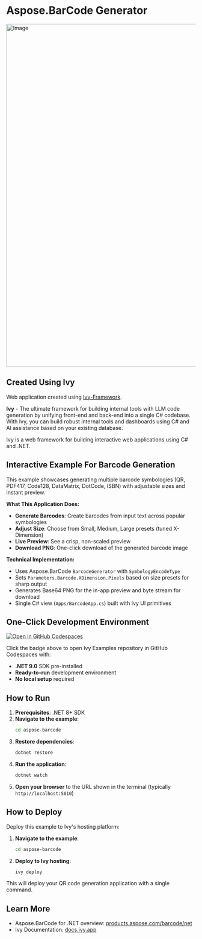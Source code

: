# Aspose.BarCode Generator

<img width="1916" height="909" alt="Image" src="https://github.com/user-attachments/assets/3ae37d9a-cc50-4a9a-878a-1973daca1dbb" />

## Created Using Ivy

Web application created using [Ivy-Framework](https://github.com/Ivy-Interactive/Ivy-Framework).

**Ivy** - The ultimate framework for building internal tools with LLM code generation by unifying front-end and back-end into a single C# codebase. With Ivy, you can build robust internal tools and dashboards using C# and AI assistance based on your existing database.

Ivy is a web framework for building interactive web applications using C# and .NET.

## Interactive Example For Barcode Generation

This example showcases generating multiple barcode symbologies (QR, PDF417, Code128, DataMatrix, DotCode, ISBN) with adjustable sizes and instant preview.

**What This Application Does:**

- **Generate Barcodes**: Create barcodes from input text across popular symbologies
- **Adjust Size**: Choose from Small, Medium, Large presets (tuned X-Dimension)
- **Live Preview**: See a crisp, non-scaled preview
- **Download PNG**: One-click download of the generated barcode image

**Technical Implementation:**

- Uses Aspose.BarCode `BarcodeGenerator` with `SymbologyEncodeType`
- Sets `Parameters.Barcode.XDimension.Pixels` based on size presets for sharp output
- Generates Base64 PNG for the in-app preview and byte stream for download
- Single C# view (`Apps/BarcodeApp.cs`) built with Ivy UI primitives

## One-Click Development Environment

[![Open in GitHub Codespaces](https://github.com/codespaces/badge.svg)](https://github.com/codespaces/new?hide_repo_select=true&ref=main&repo=Ivy-Interactive%2FIvy-Examples&machine=standardLinux32gb&devcontainer_path=.devcontainer%2Faspose-barcode%2Fdevcontainer.json&location=EuropeWest)

Click the badge above to open Ivy Examples repository in GitHub Codespaces with:
- **.NET 9.0** SDK pre-installed
- **Ready-to-run** development environment
- **No local setup** required

## How to Run

1. **Prerequisites**: .NET 8+ SDK
2. **Navigate to the example**:
   ```bash
   cd aspose-barcode
   ```
3. **Restore dependencies**:
   ```bash
   dotnet restore
   ```
4. **Run the application**:
   ```bash
   dotnet watch
   ```
5. **Open your browser** to the URL shown in the terminal (typically `http://localhost:5010`)

## How to Deploy

Deploy this example to Ivy's hosting platform:

1. **Navigate to the example**:
   ```bash
   cd aspose-barcode
   ```
2. **Deploy to Ivy hosting**:
   ```bash
   ivy deploy
   ```
This will deploy your QR code generation application with a single command.

## Learn More

- Aspose.BarCode for .NET overview: [products.aspose.com/barcode/net](https://products.aspose.com/barcode/net/)
- Ivy Documentation: [docs.ivy.app](https://docs.ivy.app)